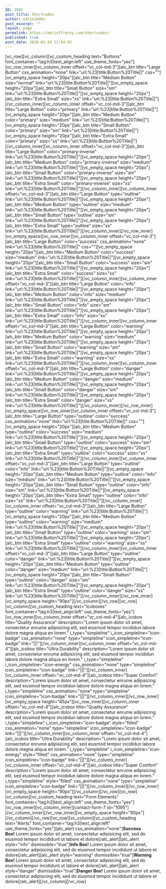 ```yaml
---
ID: 1092
post_title: Shortcodes
author: m3t1n2b00s
post_excerpt: ""
layout: page
permalink: https://metin2frenzy.com/shortcodes/
published: true
post_date: 2018-01-24 11:44:02
---
```

[vc_row][vc_column][vc_custom_heading text="Buttons" font_container="tag:h3|text_align:left" use_theme_fonts="yes"][vc_row_inner][vc_column_inner offset="vc_col-md-3"][alc_btn title="Large Button" css_animation="none" link="url:%23|title:Button%20Title||" css=""][vc_empty_space height="20px"][alc_btn title="Medium Button" size="normal" link="url:%23|title:Button%20Title||"][vc_empty_space height="20px"][alc_btn title="Small Button" size="sm" link="url:%23|title:Button%20Title||"][vc_empty_space height="20px"][alc_btn title="Extra Small" size="xs" link="url:%23|title:Button%20Title||"][/vc_column_inner][vc_column_inner offset="vc_col-md-3"][alc_btn title="Large Button" color="primary" link="url:%23|title:Button%20Title||"][vc_empty_space height="20px"][alc_btn title="Medium Button" color="primary" size="medium" link="url:%23|title:Button%20Title||"][vc_empty_space height="20px"][alc_btn title="Small Button" color="primary" size="sm" link="url:%23|title:Button%20Title||"][vc_empty_space height="20px"][alc_btn title="Extra Small" color="primary" size="xs" link="url:%23|title:Button%20Title||"][/vc_column_inner][vc_column_inner offset="vc_col-md-3"][alc_btn title="Large Button" color="primary-inverse" link="url:%23|title:Button%20Title||"][vc_empty_space height="20px"][alc_btn title="Medium Button" color="primary-inverse" size="medium" link="url:%23|title:Button%20Title||"][vc_empty_space height="20px"][alc_btn title="Small Button" color="primary-inverse" size="sm" link="url:%23|title:Button%20Title||"][vc_empty_space height="20px"][alc_btn title="Extra Small" color="primary-inverse" size="xs" link="url:%23|title:Button%20Title||"][/vc_column_inner][vc_column_inner offset="vc_col-md-3"][alc_btn title="Large Button" type="outline" link="url:%23|title:Button%20Title||"][vc_empty_space height="20px"][alc_btn title="Medium Button" type="outline" size="medium" link="url:%23|title:Button%20Title||"][vc_empty_space height="20px"][alc_btn title="Small Button" type="outline" size="sm" link="url:%23|title:Button%20Title||"][vc_empty_space height="20px"][alc_btn title="Extra Small" type="outline" size="xs" link="url:%23|title:Button%20Title||"][/vc_column_inner][/vc_row_inner][vc_empty_space][vc_row_inner][vc_column_inner offset="vc_col-md-3"][alc_btn title="Large Button" color="success" css_animation="none" link="url:%23|title:Button%20Title||" css=""][vc_empty_space height="20px"][alc_btn title="Medium Button" color="success" size="medium" link="url:%23|title:Button%20Title||"][vc_empty_space height="20px"][alc_btn title="Small Button" color="success" size="sm" link="url:%23|title:Button%20Title||"][vc_empty_space height="20px"][alc_btn title="Extra Small" color="success" size="xs" link="url:%23|title:Button%20Title||"][/vc_column_inner][vc_column_inner offset="vc_col-md-3"][alc_btn title="Large Button" color="info" link="url:%23|title:Button%20Title||"][vc_empty_space height="20px"][alc_btn title="Medium Button" color="info" size="medium" link="url:%23|title:Button%20Title||"][vc_empty_space height="20px"][alc_btn title="Small Button" color="info" size="sm" link="url:%23|title:Button%20Title||"][vc_empty_space height="20px"][alc_btn title="Extra Small" color="info" size="xs" link="url:%23|title:Button%20Title||"][/vc_column_inner][vc_column_inner offset="vc_col-md-3"][alc_btn title="Large Button" color="warning" link="url:%23|title:Button%20Title||"][vc_empty_space height="20px"][alc_btn title="Medium Button" color="warning" size="medium" link="url:%23|title:Button%20Title||"][vc_empty_space height="20px"][alc_btn title="Small Button" color="warning" size="sm" link="url:%23|title:Button%20Title||"][vc_empty_space height="20px"][alc_btn title="Extra Small" color="warning" size="xs" link="url:%23|title:Button%20Title||"][/vc_column_inner][vc_column_inner offset="vc_col-md-3"][alc_btn title="Large Button" color="danger" link="url:%23|title:Button%20Title||"][vc_empty_space height="20px"][alc_btn title="Medium Button" color="danger" size="medium" link="url:%23|title:Button%20Title||"][vc_empty_space height="20px"][alc_btn title="Small Button" color="danger" size="sm" link="url:%23|title:Button%20Title||"][vc_empty_space height="20px"][alc_btn title="Extra Small" color="danger" size="xs" link="url:%23|title:Button%20Title||"][/vc_column_inner][/vc_row_inner][vc_empty_space][vc_row_inner][vc_column_inner offset="vc_col-md-3"][alc_btn title="Large Button" type="outline" color="success" css_animation="none" link="url:%23|title:Button%20Title||" css=""][vc_empty_space height="20px"][alc_btn title="Medium Button" type="outline" color="success" size="medium" link="url:%23|title:Button%20Title||"][vc_empty_space height="20px"][alc_btn title="Small Button" type="outline" color="success" size="sm" link="url:%23|title:Button%20Title||"][vc_empty_space height="20px"][alc_btn title="Extra Small" type="outline" color="success" size="xs" link="url:%23|title:Button%20Title||"][/vc_column_inner][vc_column_inner offset="vc_col-md-3"][alc_btn title="Large Button" type="outline" color="info" link="url:%23|title:Button%20Title||"][vc_empty_space height="20px"][alc_btn title="Medium Button" type="outline" color="info" size="medium" link="url:%23|title:Button%20Title||"][vc_empty_space height="20px"][alc_btn title="Small Button" type="outline" color="info" size="sm" link="url:%23|title:Button%20Title||"][vc_empty_space height="20px"][alc_btn title="Extra Small" type="outline" color="info" size="xs" link="url:%23|title:Button%20Title||"][/vc_column_inner][vc_column_inner offset="vc_col-md-3"][alc_btn title="Large Button" type="outline" color="warning" link="url:%23|title:Button%20Title||"][vc_empty_space height="20px"][alc_btn title="Medium Button" type="outline" color="warning" size="medium" link="url:%23|title:Button%20Title||"][vc_empty_space height="20px"][alc_btn title="Small Button" type="outline" color="warning" size="sm" link="url:%23|title:Button%20Title||"][vc_empty_space height="20px"][alc_btn title="Extra Small" type="outline" color="warning" size="xs" link="url:%23|title:Button%20Title||"][/vc_column_inner][vc_column_inner offset="vc_col-md-3"][alc_btn title="Large Button" type="outline" color="danger" link="url:%23|title:Button%20Title||"][vc_empty_space height="20px"][alc_btn title="Medium Button" type="outline" color="danger" size="medium" link="url:%23|title:Button%20Title||"][vc_empty_space height="20px"][alc_btn title="Small Button" type="outline" color="danger" size="sm" link="url:%23|title:Button%20Title||"][vc_empty_space height="20px"][alc_btn title="Extra Small" type="outline" color="danger" size="xs" link="url:%23|title:Button%20Title||"][/vc_column_inner][/vc_row_inner][vc_empty_space height="90px"][/vc_column][/vc_row][vc_row][vc_column][vc_custom_heading text="Icoboxes" font_container="tag:h3|text_align:left" use_theme_fonts="yes"][vc_row_inner][vc_column_inner offset="vc_col-md-4"][alc_icobox title="Quality Assurance" description="Lorem ipsum dolor sit amet, consectetur enrume adipisicing elit, sed eiusmod tempor incididun labore dolore magna aliqua en lorem." i_type="simpleline" i_icon_simpleline="icon-badge" css_animation="none" type="simpleline" icon_simpleline="icon-badge" link="|||"][/vc_column_inner][vc_column_inner offset="vc_col-md-4"][alc_icobox title="Ultra Durability" description="Lorem ipsum dolor sit amet, consectetur enrume adipisicing elit, sed eiusmod tempor incididun labore dolore magna aliqua en lorem." i_type="simpleline" i_icon_simpleline="icon-energy" css_animation="none" type="simpleline" icon_simpleline="icon-badge" link="|||"][/vc_column_inner][vc_column_inner offset="vc_col-md-4"][alc_icobox title="Super Comfort" description="Lorem ipsum dolor sit amet, consectetur enrume adipisicing elit, sed eiusmod tempor incididun labore dolore magna aliqua en lorem." i_type="simpleline" css_animation="none" type="simpleline" icon_simpleline="icon-badge" link="|||"][/vc_column_inner][/vc_row_inner][vc_empty_space height="45px"][vc_row_inner][vc_column_inner offset="vc_col-md-4"][alc_icobox title="Quality Assurance" description="Lorem ipsum dolor sit amet, consectetur enrume adipisicing elit, sed eiusmod tempor incididun labore dolore magna aliqua en lorem." i_type="simpleline" i_icon_simpleline="icon-badge" style="filled" css_animation="none" type="simpleline" icon_simpleline="icon-badge" link="|||"][/vc_column_inner][vc_column_inner offset="vc_col-md-4"][alc_icobox title="Ultra Durability" description="Lorem ipsum dolor sit amet, consectetur enrume adipisicing elit, sed eiusmod tempor incididun labore dolore magna aliqua en lorem." i_type="simpleline" i_icon_simpleline="icon-energy" style="filled" css_animation="none" type="simpleline" icon_simpleline="icon-badge" link="|||"][/vc_column_inner][vc_column_inner offset="vc_col-md-4"][alc_icobox title="Super Comfort" description="Lorem ipsum dolor sit amet, consectetur enrume adipisicing elit, sed eiusmod tempor incididun labore dolore magna aliqua en lorem." i_type="simpleline" style="filled" css_animation="none" type="simpleline" icon_simpleline="icon-badge" link="|||"][/vc_column_inner][/vc_row_inner][vc_empty_space height="90px"][/vc_column][/vc_row][vc_row][vc_column][vc_custom_heading text="Form Elements" font_container="tag:h3|text_align:left" use_theme_fonts="yes"][vc_row_inner][vc_column_inner][contact-form-7 id="1095"][/vc_column_inner][/vc_row_inner][vc_empty_space height="90px"][/vc_column][/vc_row][vc_row][vc_column][vc_custom_heading text="Alerts" font_container="tag:h3|text_align:left" use_theme_fonts="yes"][alc_alert css_animation="none"]<strong>Success Box!</strong> Lorem ipsum dolor sit amet, consectetur adipisicing elit, sed do eiusmod tempor incididunt ut labore et dolore[/alc_alert][alc_alert style="info" dismissible="true"]<strong>Info Box!</strong> Lorem ipsum dolor sit amet, consectetur adipisicing elit, sed do eiusmod tempor incididunt ut labore et dolore[/alc_alert][alc_alert style="warning" dismissible="true"]<strong>Warning Box!</strong> Lorem ipsum dolor sit amet, consectetur adipisicing elit, sed do eiusmod tempor incididunt ut labore et dolore[/alc_alert][alc_alert style="danger" dismissible="true"]<strong>Danger Box!</strong> Lorem ipsum dolor sit amet, consectetur adipisicing elit, sed do eiusmod tempor incididunt ut labore et dolore[/alc_alert][/vc_column][/vc_row]